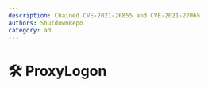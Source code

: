 ```yaml
---
description: Chained CVE-2021-26855 and CVE-2021-27065
authors: ShutdownRepo
category: ad
---
```


# 🛠️ ProxyLogon
